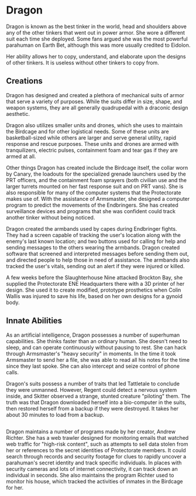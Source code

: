 # Dragon
Dragon is known as the best tinker in the world, head and shoulders above any of the other tinkers that went out in power armor. She wore a different suit each time she deployed. Some fans argued she was the most powerful parahuman on Earth Bet, although this was more usually credited to Eidolon.

Her ability allows her to copy, understand, and elaborate upon the designs of other tinkers. It is useless without other tinkers to copy from.

## Creations
Dragon has designed and created a plethora of mechanical suits of armor that serve a variety of purposes. While the suits differ in size, shape, and weapon systems, they are all generally quadrupedal with a draconic design aesthetic.

Dragon also utilizes smaller units and drones, which she uses to maintain the Birdcage and for other logistical needs. Some of these units are basketball-sized while others are larger and serve general utility, rapid response and rescue purposes. These units and drones are armed with tranquilizers, electric pulses, containment foam and tear gas if they are armed at all.

Other things Dragon has created include the Birdcage itself, the collar worn by Canary, the loadouts for the specialized grenade launchers used by the PRT officers, and the containment foam sprayers (both civilian use and the larger turrets mounted on her fast response suit and on PRT vans). She is also responsible for many of the computer systems that the Protectorate makes use of. With the assistance of Armsmaster, she designed a computer program to predict the movements of the Endbringers. She has created surveillance devices and programs that she was confident could track another tinker without being noticed.

Dragon created the armbands used by capes during Endbringer fights. They had a screen capable of tracking the user's location along with the enemy's last known location; and two buttons used for calling for help and sending messages to the others wearing the armbands. Dragon created software that screened and interpreted messages before sending them out, and directed people to help those in need of assistance. The armbands also tracked the user's vitals, sending out an alert if they were injured or killed.

A few weeks before the Slaughterhouse Nine attacked Brockton Bay, she supplied the Protectorate ENE Headquarters there with a 3D printer of her design. She used it to create modified, prototype prosthetics when Colin Wallis was injured to save his life, based on her own designs for a gynoid body.

## Innate Abilities
As an artificial intelligence, Dragon possesses a number of superhuman capabilities. She thinks faster than an ordinary human. She doesn't need to sleep, and can operate continuously without pausing to rest. She can hack through Armsmaster's "heavy security" in moments. In the time it took Armsmaster to send her a file, she was able to read all his notes for the time since they last spoke. She can also intercept and seize control of phone calls.

Dragon's suits possess a number of traits that led Tattletale to conclude they were unmanned. However, Regent could detect a nervous system inside, and Skitter observed a strange, stunted creature "piloting" them. The truth was that Dragon downloaded herself into a bio-computer in the suits, then restored herself from a backup if they were destroyed. It takes her about 30 minutes to load from a backup.

## 
Dragon maintains a number of programs made by her creator, Andrew Richter. She has a web trawler designed for monitoring emails that watched web traffic for "high-risk content", such as attempts to sell data stolen from her or references to the secret identities of Protectorate members. It could search through records and security footage for clues to rapidly uncover a parahuman's secret identity and track specific individuals. In places with security cameras and lots of internet connectivity, it can track down an individual in seconds. She also maintains the program Richter used to monitor his house, which tracked the activities of inmates in the Birdcage for her.
